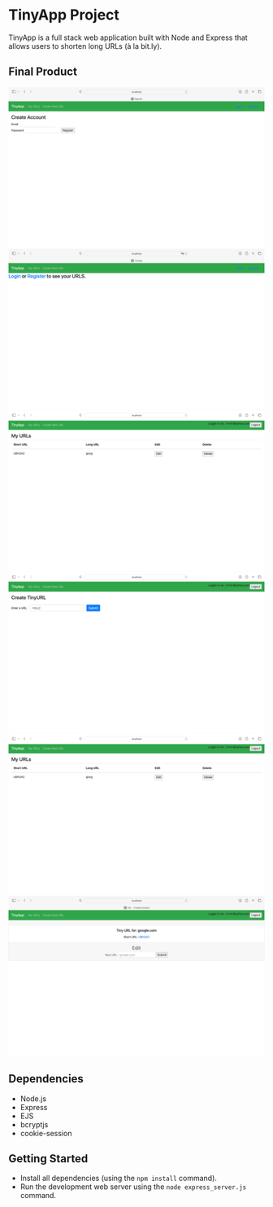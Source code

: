 # TinyApp Project

TinyApp is a full stack web application built with Node and Express that allows users to shorten long URLs (à la bit.ly).

## Final Product

![Alt text](docs/createaccount.png)
![Alt text](docs/loginorregister.png)
![Alt text](docs/myurls.png)
![Alt text](docs/tinyurl.png)
![Alt text](docs/myurls.png)
![Alt text](docs/editurl.png)
## Dependencies

- Node.js
- Express
- EJS
- bcryptjs
- cookie-session

## Getting Started

- Install all dependencies (using the `npm install` command).
- Run the development web server using the `node express_server.js` command.